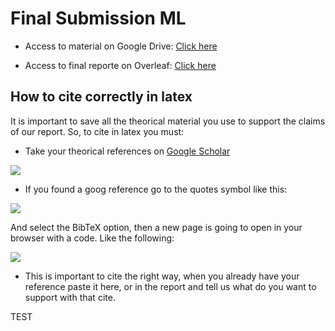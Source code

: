 # Final Submission ML

- Access to material on Google Drive: <a target="_blank" href="https://drive.google.com/drive/folders/1HEHF4DR4h4cSUddruBbbZz_JwCdSRHnl">Click here</a>

- Access to final reporte on Overleaf: <a target="_blank" href="https://www.overleaf.com/7444613838grqbvxdwthxx">Click here</a>


## How to cite correctly in latex

It is important to save all the theorical material you use to support the claims of our report. So, to cite in latex you must:

- Take your theorical references on <a target="_blank" href="https://scholar.google.es/">Google Scholar</a>

<img src="https://upload.wikimedia.org/wikipedia/commons/c/c1/Google_Scholar_home_page.png">

- If you found a goog reference go to the quotes symbol like this:

<img src="https://latex-tutorial.com/wp-content/uploads/2021/07/Google.jpg">

And select the BibTeX option, then a new page is going to open in your browser with a code. Like the following:

<img src="https://lh3.googleusercontent.com/E6DKY251Uw8p4egRcdyvYMLdsIRsA0cbBXDYNjSEotddrvJnEvarAAfX1Hk_AUNDaYchTBo1Ec2_mWfO8xT3SSWjSXBkbgbKWQz-zx2yj7JLuKQL9vz6lSzXJvemtnqJQ37AYw7s=s0">

- This is important to cite the right way, when you already have your reference paste it here, or in the report and tell us what do you want to support with that cite.

TEST

